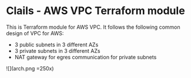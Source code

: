 # Clails - AWS VPC Terraform module

This is Terraform module for AWS VPC. It follows the following common design of VPC for AWS:
- 3 public subnets in 3 different AZs
- 3 private subnets in 3 different AZs
- NAT gateway for egres communication for private subnets 

![](arch.png =250x)